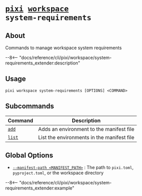 <!--- This file is autogenerated. Do not edit manually! -->
# <code>[pixi](../../pixi.md) [workspace](../workspace.md) system-requirements</code>

## About
Commands to manage workspace system requirements

--8<-- "docs/reference/cli/pixi/workspace/system-requirements_extender:description"

## Usage
```
pixi workspace system-requirements [OPTIONS] <COMMAND>
```

## Subcommands
| Command | Description |
|---------|-------------|
| [`add`](system-requirements/add.md) | Adds an environment to the manifest file |
| [`list`](system-requirements/list.md) | List the environments in the manifest file |


## Global Options
- <a id="arg---manifest-path" href="#arg---manifest-path">`--manifest-path <MANIFEST_PATH>`</a>
:  The path to `pixi.toml`, `pyproject.toml`, or the workspace directory

--8<-- "docs/reference/cli/pixi/workspace/system-requirements_extender:example"
